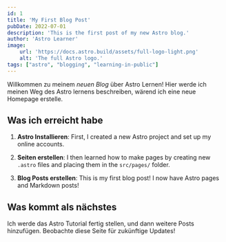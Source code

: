 ```yaml
---
id: 1
title: 'My First Blog Post'
pubDate: 2022-07-01
description: 'This is the first post of my new Astro blog.'
author: 'Astro Learner'
image:
    url: 'https://docs.astro.build/assets/full-logo-light.png'
    alt: 'The full Astro logo.'
tags: ["astro", "blogging", "learning-in-public"]
---
```


Willkommen zu meinem _neuen Blog_ über Astro Lernen! Hier werde ich meinen Weg des Astro lernens beschreiben, wärend ich eine neue Homepage erstelle.

## Was ich erreicht habe

1. **Astro Installieren**: First, I created a new Astro project and set up my online accounts.

2. **Seiten erstellen**: I then learned how to make pages by creating new `.astro` files and placing them in the `src/pages/` folder.

3. **Blog Posts erstellen**: This is my first blog post! I now have Astro pages and Markdown posts!

## Was kommt als nächstes

Ich werde das Astro Tutorial fertig stellen, und dann weitere Posts hinzufügen. Beobachte diese Seite für zukünftige Updates!